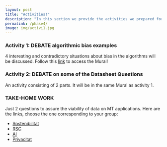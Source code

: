 ```yaml
---
layout: post
title: "Activities!"
description: "In this section we provide the activities we prepared for our session! "
permalink: /phase4/
image: img/activi1.jpg
---
```


### Activity 1: DEBATE algorithmic bias examples
4 interesting and contradictory situations about bias in the algorithms will be discussed. Follow this [link](https://app.mural.co/t/biascommunity5219/m/biascommunity5219/1588433438781/ba8b369bccc9c0b9250d00c34af732c5dc931618) to access the Mural!

### Activity 2: DEBATE on some of the Datasheet Questions
An activity consisting of 2 parts. It will be in the same Mural as activity 1. 

### TAKE-HOME WORK
Just 2 questions to assure the viability of data on MT applications.
Here are the links, choose the one corresponding to your group:

- [Sostenibilitat](https://docs.google.com/forms/d/e/1FAIpQLScmYhv4g7cxxnFKGJ2I_Yvh3IVKEAuEKwY90y9Z8O4mSbs6kA/viewform?usp=sf_link)
- [RSC](https://docs.google.com/forms/d/e/1FAIpQLSdx7sfjNbbdOTwKX9JJvdy_ArTQK0VsX7fk_zjtdWpk65sNRA/viewform?usp=sf_link)
- [AI](https://docs.google.com/forms/d/e/1FAIpQLSdk7DFYOvW9zC0PcKEDpI8kkvS8Rib-A7OUnwrBwhSb4p1ckQ/viewform?usp=sf_link)
- [Privacitat](https://docs.google.com/forms/d/e/1FAIpQLSf3zr68XF2hQgWbtCTEt94A7D6A-JlnR2ar5HkawS2le7F_uA/viewform?usp=sf_link)


